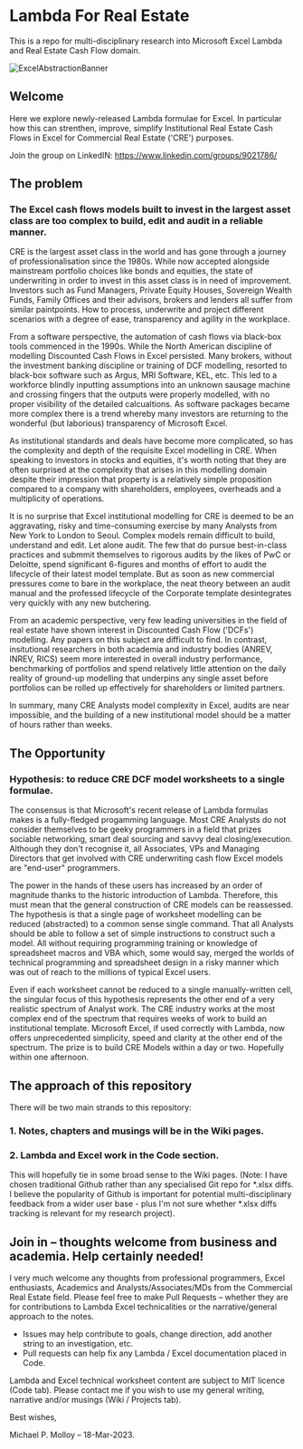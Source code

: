 # Lambda For Real Estate
This is a repo for multi-disciplinary research into Microsoft Excel Lambda and Real Estate Cash Flow domain.

![ExcelAbstractionBanner](https://user-images.githubusercontent.com/6385058/226100282-2cd67eef-2942-4cee-918f-21520380bec9.png)

## Welcome
Here we explore newly-released Lambda formulae for Excel. In particular how this can strenthen, improve, simplify Institutional Real Estate Cash Flows in Excel for Commercial Real Estate ('CRE') purposes.

Join the group on LinkedIN: https://www.linkedin.com/groups/9021786/


## The problem

### The Excel cash flows models built to invest in the largest asset class are too complex to build, edit and audit in a reliable manner.

CRE is the largest asset class in the world and has gone through a journey of professionalisation since the 1980s.  While now accepted alongside mainstream portfolio choices like bonds and equities, the state of underwriting in order to invest in this asset class is in need of improvement.  Investors such as Fund Managers, Private Equity Houses, Sovereign Wealth Funds, Family Offices and their advisors, brokers and lenders all suffer from similar paintpoints.  How to process, underwrite and project different scenarios with a degree of ease, transparency and agility in the workplace.

From a software perspective, the automation of cash flows via black-box tools commenced in the 1990s. While the North American discipline of modelling Discounted Cash Flows in Excel persisted. Many brokers, without the investment banking discipline or training of DCF modelling, resorted to black-box software such as Argus, MRI Software, KEL, etc. This led to a workforce blindly inputting assumptions into an unknown sausage machine and crossing fingers that the outputs were properly modelled, with no proper visibility of the detailed calcualtions. As software packages became more complex there is a trend whereby many investors are returning to the wonderful (but laborious) transparency of Microsoft Excel.

As institutional standards and deals have become more complicated, so has the complexity and depth of the requisite Excel modelling in CRE. When speaking to investors in stocks and equities, it's worth noting that they are often surprised at the complexity that arises in this modelling domain despite their impression that property is a relatively simple proposition compared to a company with shareholders, employees, overheads and a multiplicity of operations.

It is no surprise that Excel institutional modelling for CRE is deemed to be an aggravating, risky and time-consuming exercise by many Analysts from New York to London to Seoul. Complex models remain difficult to build, understand and edit. Let alone audit. The few that do pursue best-in-class practices and submmit themselves to rigorous audits by the likes of PwC or Deloitte, spend significant 6-figures and months of effort to audit the lifecycle of their latest model template. But as soon as new commercial pressures come to bare in the workplace, the neat theory between an audit manual and the professed lifecycle of the Corporate template desintegrates very quickly with any new butchering.

From an academic perspective, very few leading universities in the field of real estate have shown interest in Discounted Cash Flow ('DCFs') modelling. Any papers on this subject are difficult to find. In contrast, insitutional researchers in both academia and industry bodies (ANREV, INREV, RICS) seem more interested in overall industry performance, benchmarking of portfolios and spend relatively little attention on the daily reality of ground-up modelling that underpins any single asset before portfolios can be rolled up effectively for shareholders  or limited partners.

In summary, many CRE Analysts model complexity in Excel, audits are near impossible, and the building of a new institutional model should be a matter of hours rather than weeks.

## The Opportunity

### Hypothesis: to reduce CRE DCF model worksheets to a single formulae.

The consensus is that Microsoft's recent release of Lambda formulas makes is a fully-fledged progamming language. Most CRE Analysts do not consider themselves to be geeky programmers in a field that prizes sociable networking, smart deal sourcing and savvy deal closing/execution. Although they don't recognise it, all Associates, VPs and Managing Directors that get involved with CRE underwriting cash flow Excel models are "end-user" programmers.

The power in the hands of these users has increased by an order of magnitude thanks to the historic introduction of Lambda. Therefore, this must mean that the general construction of CRE models can be reassessed. The hypothesis is that a single page of worksheet modelling can be reduced (abstracted) to a common sense single command. That all Analysts should be able to follow a set of simple instructions to construct such a model. All without requiring programming training or knowledge of spreadsheet macros and VBA which, some would say, merged the worlds of technical programming and spreadsheet design in a risky manner which was out of reach to the millions of typical Excel users.

Even if each worksheet cannot be reduced to a single manually-written cell, the singular focus of this hypothesis represents the other end of a very realistic spectrum of Analyst work. The CRE industry works at the most complex end of the spectrum that requires weeks of work to build an institutional template. Microsoft Excel, if used correctly with Lambda, now offers unprecedented simplicity, speed and clarity at the other end of the spectrum. The prize is to build CRE Models within a day or two. Hopefully within one afternoon.

## The approach of this repository

There will be two main strands to this repository:

### 1. Notes, chapters and musings will be in the Wiki pages.

### 2. Lambda and Excel work in the Code section.
This will hopefully tie in some broad sense to the Wiki pages. (Note: I have chosen traditional Github rather than any specialised Git repo for *.xlsx diffs.  I believe the popularity of Github is important for potential multi-disciplinary feedback from a wider user base - plus I'm not sure whether *.xlsx diffs tracking is relevant for my research project).


## Join in – thoughts welcome from business and academia. Help certainly needed!
I very much welcome any thoughts from professional programmers, Excel enthusiasts, Academics and Analysts/Associates/MDs from the Commercial Real Estate field. Please feel free to make Pull Requests – whether they are for contributions to Lambda Excel technicalities or the narrative/general approach to the notes.
- Issues may help contribute to goals, change direction, add another string to an investigation, etc.
- Pull requests can help fix any Lambda / Excel documentation placed in Code.

Lambda and Excel technical worksheet content are subject to MIT licence (Code tab).  Please contact me if you wish to use my general writing, narrative and/or musings (Wiki / Projects tab).

Best wishes,

Michael P. Molloy – 18-Mar-2023.
